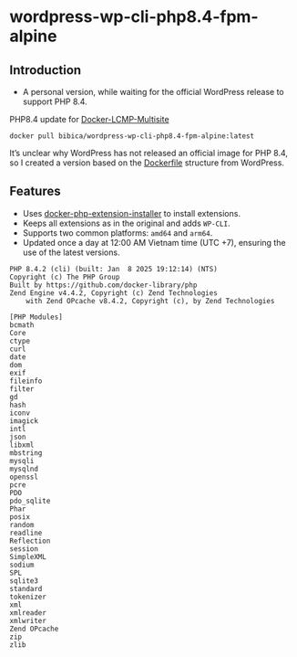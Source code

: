 # wordpress-wp-cli-php8.4-fpm-alpine

## Introduction

* A personal version, while waiting for the official WordPress release to support PHP 8.4.

PHP8.4 update for [Docker-LCMP-Multisite](https://github.com/bibicadotnet/Docker-LCMP-Multisite-WordPress-Minimal)
```
docker pull bibica/wordpress-wp-cli-php8.4-fpm-alpine:latest
```
It’s unclear why WordPress has not released an official image for PHP 8.4, so I created a version based on the [Dockerfile](https://github.com/docker-library/wordpress/blob/0015d465b4115ade0e0f98b3df8b5c17ec4a98e4/latest/php8.3/fpm-alpine/Dockerfile) structure from WordPress.

## Features

- Uses [docker-php-extension-installer](https://github.com/mlocati/docker-php-extension-installer) to install extensions.
- Keeps all extensions as in the original and adds `WP-CLI`.
- Supports two common platforms: `amd64` and `arm64`.
- Updated once a day at 12:00 AM Vietnam time (UTC +7), ensuring the use of the latest versions.

```
PHP 8.4.2 (cli) (built: Jan  8 2025 19:12:14) (NTS)
Copyright (c) The PHP Group
Built by https://github.com/docker-library/php
Zend Engine v4.4.2, Copyright (c) Zend Technologies
    with Zend OPcache v8.4.2, Copyright (c), by Zend Technologies
```
```
[PHP Modules]
bcmath
Core
ctype
curl
date
dom
exif
fileinfo
filter
gd
hash
iconv
imagick
intl
json
libxml
mbstring
mysqli
mysqlnd
openssl
pcre
PDO
pdo_sqlite
Phar
posix
random
readline
Reflection
session
SimpleXML
sodium
SPL
sqlite3
standard
tokenizer
xml
xmlreader
xmlwriter
Zend OPcache
zip
zlib
```
